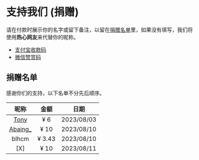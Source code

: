 # 支持我们 (捐赠)
请在付款时展示你的名字或留下备注，以留在[捐赠名单](#_2)里，如果没有填写，我们将使用**热心网友**来代替你的昵称。

- [支付宝收款码](./assets/img/alipay.jpg)
- [微信赞赏码](./assets/img/wechat_reward_qrcode.png)

## 捐赠名单
感谢你们的支持，以下名单不分先后顺序。

| 昵称 | 金额 | 日期 |
|:--:|:--:|:--:|
| [Tony](https://blog.iamsjy.com) | ¥ 6 | 2023/08/03 |
| [Abaing_](https://abaing.com) | ¥ 10 | 2023/08/10 |
| blhcm | ¥ 3.43 | 2023/08/10 |
| [X] | ¥ 10| 2023/08/11 |
